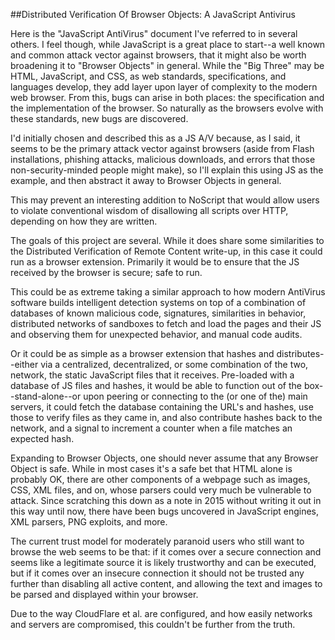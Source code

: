 ##Distributed Verification Of Browser Objects: A JavaScript Antivirus

Here is the "JavaScript AntiVirus" document I've referred to in several others. I feel though, while JavaScript is a great place to start--a well known and common attack vector against browsers, that it might also be worth broadening it to "Browser Objects" in general. While the "Big Three" may be HTML, JavaScript, and CSS, as web standards, specifications, and languages develop, they add layer upon layer of complexity to the modern web browser. From this, bugs can arise in both places: the specification and the implementation of the browser. So naturally as the browsers evolve with these standards, new bugs are discovered.

I'd initially chosen and described this as a JS A/V because, as I said, it seems to be the primary attack vector against browsers (aside from Flash installations, phishing attacks, malicious downloads, and errors that those non-security-minded people might make), so I'll explain this using JS as the example, and then abstract it away to Browser Objects in general.

This may prevent an interesting addition to NoScript that would allow users to violate conventional wisdom of disallowing all scripts over HTTP, depending on how they are written.

The goals of this project are several. While it does share some similarities to the Distributed Verification of Remote Content write-up, in this case it could run as a browser extension. Primarily it would be to ensure that the JS received by the browser is secure; safe to run.

This could be as extreme taking a similar approach to how modern AntiVirus software builds intelligent detection systems on top of a combination of databases of known malicious code, signatures, similarities in behavior, distributed networks of sandboxes to fetch and load the pages and their JS and observing them for unexpected behavior, and manual code audits.

Or it could be as simple as a browser extension that hashes and distributes--either via a centralized, decentralized, or some combination of the two, network, the static JavaScript files that it receives. Pre-loaded with a database of JS files and hashes, it would be able to function out of the box--stand-alone--or upon peering or connecting to the (or one of the) main servers, it could fetch the database containing the URL's and hashes, use those to verify files as they came in, and also contribute hashes back to the network, and a signal to increment a counter when a file matches an expected hash.

Expanding to Browser Objects, one should never assume that any Browser Object is safe. While in most cases it's a safe bet that HTML alone is probably OK, there are other components of a webpage such as images, CSS, XML files, and on, whose parsers could very much be vulnerable to attack. Since scratching this down as a note in 2015 without writing it out in this way until now, there have been bugs uncovered in JavaScript engines, XML parsers, PNG exploits, and more.

The current trust model for moderately paranoid users who still want to browse the web seems to be that: if it comes over a secure connection and seems like a legitimate source it is likely trustworthy and can be executed, but if it comes over an insecure connection it should not be trusted any further than disabling all active content, and allowing the text and images to be parsed and displayed within your browser.

Due to the way CloudFlare et al. are configured, and how easily networks and servers are compromised, this couldn't be further from the truth.
